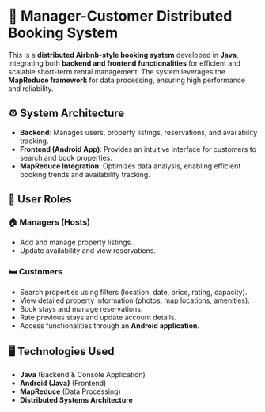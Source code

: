 # 🏨 Manager-Customer Distributed Booking System  

This is a **distributed Airbnb-style booking system** developed in **Java**, integrating both **backend and frontend functionalities** for efficient and scalable short-term rental management. The system leverages the **MapReduce framework** for data processing, ensuring high performance and reliability.  

## ⚙️ System Architecture  

- **Backend**: Manages users, property listings, reservations, and availability tracking.  
- **Frontend (Android App)**: Provides an intuitive interface for customers to search and book properties.  
- **MapReduce Integration**: Optimizes data analysis, enabling efficient booking trends and availability tracking.  

## 👥 User Roles  

### 🏠 Managers (Hosts)  
- Add and manage property listings.  
- Update availability and view reservations.  

### 🛏️ Customers  
- Search properties using filters (location, date, price, rating, capacity).  
- View detailed property information (photos, map locations, amenities).  
- Book stays and manage reservations.  
- Rate previous stays and update account details.  
- Access functionalities through an **Android application**.  

## 🖥️ Technologies Used  

- **Java** (Backend & Console Application)  
- **Android (Java)** (Frontend)  
- **MapReduce** (Data Processing)  
- **Distributed Systems Architecture**  